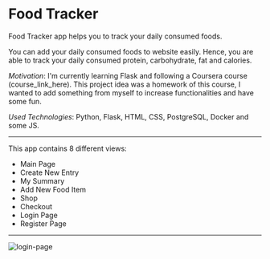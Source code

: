﻿# Food Tracker

Food Tracker app helps you to track your daily consumed foods. 

You can add your daily consumed foods to website easily. Hence, you are able to track your daily consumed protein, carbohydrate, fat and calories.

*Motivation*: I'm currently learning Flask and following a Coursera course (course_link_here). This project idea was a homework of this course, I wanted to add something from myself to increase functionalities and have some fun.

*Used Technologies*: Python, Flask, HTML, CSS, PostgreSQL, Docker and some JS. 

---

This app contains 8 different views:
- Main Page
- Create New Entry
- My Summary
- Add New Food Item
- Shop
- Checkout
- Login Page
- Register Page

---

![login-page](https://github.com/atasayginodabasi/food-tracker/assets/89684816/d1c69083-d559-4797-b4e6-56fceb72fdda)
